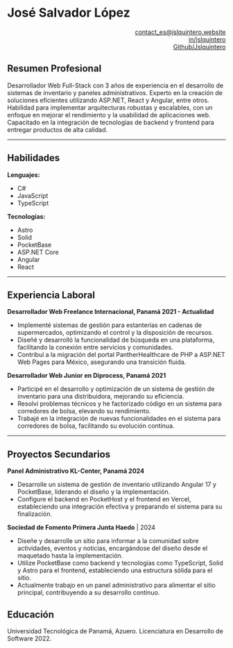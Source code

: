 # José Salvador López

<div align="right">

[contact_es@jslquintero.website](mailto:contact_es@jslquintero.website)  
[in/jslquintero](https://www.linkedin.com/in/jslquintero/)  
[Github/Jslquintero](https://github.com/Jslquintero)

</div>

## Resumen Profesional

Desarrollador Web Full-Stack con 3 años de experiencia en el desarrollo de sistemas de inventario y paneles administrativos. Experto en la creación de soluciones eficientes utilizando ASP.NET, React y Angular, entre otros. Habilidad para implementar arquitecturas robustas y escalables, con un enfoque en mejorar el rendimiento y la usabilidad de aplicaciones web. Capacitado en la integración de tecnologías de backend y frontend para entregar productos de alta calidad.

---

## Habilidades

**Lenguajes:**

- C#
- JavaScript
- TypeScript

**Tecnologías:**

- Astro
- Solid
- PocketBase
- ASP.NET Core
- Angular
- React

---

## Experiencia Laboral

**Desarrollador Web Freelance Internacional, Panamá 2021 - Actualidad**

- Implementé sistemas de gestión para estanterías en cadenas de supermercados, optimizando el control y la disposición de recursos.
- Diseñé y desarrolló la funcionalidad de búsqueda en una plataforma, facilitando la conexión entre servicios y comunidades.
- Contribuí a la migración del portal PantherHealthcare de PHP a ASP.NET Web Pages para México, asegurando una transición fluida.

**Desarrollador Web Junior en Diprocess, Panamá 2021**

- Participé en el desarrollo y optimización de un sistema de gestión de inventario para una distribuidora, mejorando su eficiencia.
- Resolví problemas técnicos y he factorizado código en un sistema para corredores de bolsa, elevando su rendimiento.
- Trabajé en la integración de nuevas funcionalidades en el sistema para corredores de bolsa, facilitando su evolución continua.

---

## Proyectos Secundarios

**Panel Administrativo KL-Center, Panamá 2024**

- Desarrolle un sistema de gestión de inventario utilizando Angular 17 y PocketBase, liderando el diseño y la implementación.
- Configure el backend en PocketHost y el frontend en Vercel, estableciendo una integración efectiva y preparando el sistema para su finalización.

**Sociedad de Fomento Primera Junta Haedo** | 2024

- Diseñe y desarrolle un sitio para informar a la comunidad sobre actividades, eventos y noticias, encargándose del diseño desde el maquetado hasta la implementación.
- Utilize PocketBase como backend y tecnologías como TypeScript, Solid y Astro para el frontend, estableciendo una estructura sólida para el sitio.
- Actualmente trabajo en un panel administrativo para alimentar el sitio principal, contribuyendo a su desarrollo continuo.

## Educación

Universidad Tecnológica de Panamá, Azuero. Licenciatura en Desarrollo de Software 2022.
